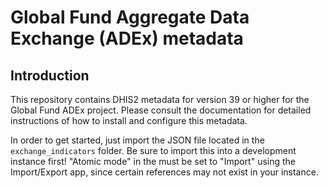 # Global Fund Aggregate Data Exchange (ADEx) metadata

## Introduction

This repository contains DHIS2 metadata for version 39 or higher for the Global Fund ADEx project. Please consult
the documentation for detailed instructions of how to install and configure this metadata.

In order to get started, just import the JSON file located
in the `exchange_indicators` folder. Be sure to import this
into a development instance first! "Atomic mode" in the
must be set to "Import" using the Import/Export app, since
certain references may not exist in your instance. 